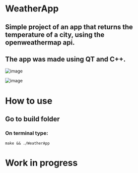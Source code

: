 # WeatherApp
## Simple project of an app that returns the temperature of a city, using the openweathermap api.
## The app was made using QT and C++.

![image](https://github.com/Daniel-0liver/WeatherApp/assets/84101904/883fb1ae-7d75-4dcc-9d5b-5b964caa8b10)

![image](https://github.com/Daniel-0liver/WeatherApp/assets/84101904/7b6b4c6a-6789-4bd8-8748-cb75fd5838c3)

# How to use
## Go to build folder
### On terminal type:
```shell
make && ./WeatherApp
```
# Work in progress